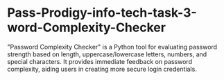 # Pass-Prodigy-info-tech-task-3-word-Complexity-Checker
"Password Complexity Checker" is a Python tool for evaluating password strength based on length, uppercase/lowercase letters, numbers, and special characters. It provides immediate feedback on password complexity, aiding users in creating more secure login credentials.
